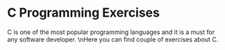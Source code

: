 # C Programming Exercises
C is one of the most popular programming languages and it is a must for any software developer.
\nHere you can find couple of exercises about C.

